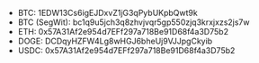 - BTC: 1EDW13Cs6igEJDxvZ1jG3qPybUKpbQwt9k
- BTC (SegWit): bc1q9u5jch3q8zhvjvqr5gp550zjq3krxjxzs2js7w
- ETH: 0x57A31Af2e954d7EFf297a718Be91D68f4a3D75b2
- DOGE: DCDqyHZFW4Lg8wHGJ6bheUj9VJJpgCkyib
- USDC: 0x57A31Af2e954d7EFf297a718Be91D68f4a3D75b2
